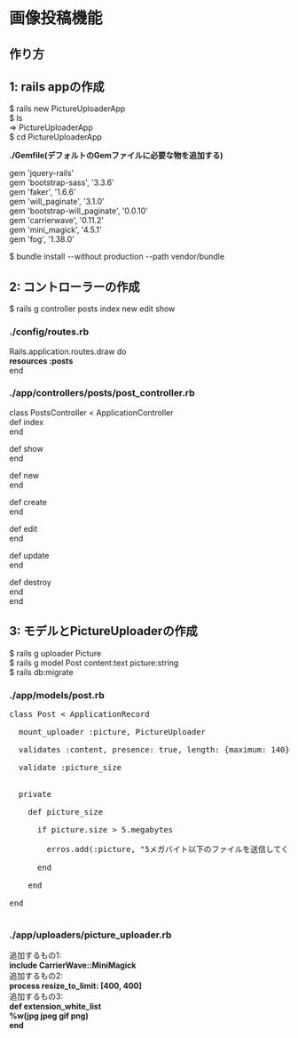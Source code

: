 # 画像投稿機能

## 作り方

## 1: rails appの作成
$ rails new PictureUploaderApp<br>
$ ls<br>
=> PictureUploaderApp<br>
$ cd PictureUploaderApp<br>

<strong>./Gemfile(デフォルトのGemファイルに必要な物を追加する)</strong><br>

gem 'jquery-rails'<br>
gem 'bootstrap-sass', '3.3.6'<br>
gem 'faker',          '1.6.6'<br>
gem 'will_paginate',          '3.1.0'<br>
gem 'bootstrap-will_paginate', '0.0.10'<br>
gem 'carrierwave',             '0.11.2'<br>
gem 'mini_magick',             '4.5.1'<br>
gem 'fog',                     '1.38.0'<br>

$ bundle install --without production --path vendor/bundle<br>


## 2: コントローラーの作成
$ rails g controller posts index new edit show

### ./config/routes.rb
Rails.application.routes.draw do<br>
    <strong>resources :posts</strong><br>
end<br>

### ./app/controllers/posts/post_controller.rb
class PostsController < ApplicationController<br>
  def index<br>
  end<br>

  def show<br>
  end<br>

  def new<br>
  end<br>

  def create<br>
  end<br>

  def edit<br>
  end<br>

  def update<br>
  end<br>

  def destroy<br>
  end<br>
end<br>


## 3: モデルとPictureUploaderの作成
$ rails g uploader Picture<br>
$ rails g model Post content:text picture:string<br>
$ rails db:migrate<br>

### ./app/models/post.rb
<pre>
class Post < ApplicationRecord<br>
  mount_uploader :picture, PictureUploader<br>
  validates :content, presence: true, length: {maximum: 140}<br>
  validate :picture_size<br>

  private<br>
    def picture_size<br>
      if picture.size > 5.megabytes<br>
        erros.add(:picture, "5メガバイト以下のファイルを送信してください")<br>
      end<br>
    end<br>
end<br>
</pre>

### ./app/uploaders/picture_uploader.rb
追加するもの1:<br>
  <strong>include CarrierWave::MiniMagick</strong><br>
追加するもの2:<br>
  <strong>process resize_to_limit: [400, 400]</strong><br>
追加するもの3:<br>
  <strong>
  def extension_white_list<br>
    %w(jpg jpeg gif png)<br>
  end<br>
  </strong>
